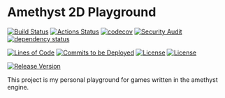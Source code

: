 #  Amethyst 2D Playground
[![Build Status](https://travis-ci.org/RebornRider/amethyst-2d-playground.svg?branch=master)](https://travis-ci.org/RebornRider/amethyst-2d-playground)
[![Actions Status](https://github.com/RebornRider/amethyst-2d-playground/workflows/.github/workflows/on_submit.yml/badge.svg?branch=master)](https://github.com/RebornRider/amethyst-2d-playground/actions)
[![codecov](https://codecov.io/gh/RebornRider/amethyst-2d-playground/branch/master/graph/badge.svg)](https://codecov.io/gh/RebornRider/amethyst-2d-playground)
[![Security Audit](https://github.com/RebornRider/amethyst-2d-playground/workflows/.github/workflows/security_audit.yml/badge.svg?branch=master)](https://github.com/RebornRider/amethyst-2d-playground/actions)
[![dependency status](https://deps.rs/repo/github/RebornRider/amethyst-2d-playground/status.svg)](https://deps.rs/repo/github/RebornRider/amethyst-2d-playground)

[![Lines of Code](https://tokei.rs/b1/github/RebornRider/amethyst-2d-playground?category=code)](https://github.com/RebornRider/amethyst-2d-playground/)
[![Commits to be Deployed](https://img.shields.io/github/commits-since/RebornRider/amethyst-2d-playground/master.svg?label=commits%20to%20be%20deployed)](https://github.com/RebornRider/amethyst-2d-playground/compare/master...develop)
[![License](https://img.shields.io/badge/license-MIT-blue.svg)](https://raw.githubusercontent.com/RebornRider/amethyst-2d-playground/LICENSE-MIT.txt)
[![License](https://img.shields.io/badge/license-APACHE-blue.svg)](https://raw.githubusercontent.com/RebornRider/amethyst-2d-playground/LICENSE-APACHE.txt)

[![Release Version](https://img.shields.io/github/release/RebornRider/amethyst-2d-playground.svg)](https://github.com/RebornRider/amethyst-2d-playground/releases)

This project is my personal playground for games written in the amethyst engine.
